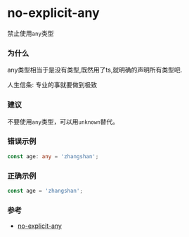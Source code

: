 # no-explicit-any

禁止使用`any`类型

### 为什么

any类型相当于是没有类型,既然用了ts,就明确的声明所有类型吧.

人生信条: 专业的事就要做到极致

### 建议

不要使用`any`类型，可以用`unknown`替代。

### 错误示例

```ts
const age: any = 'zhangshan';
```

### 正确示例

```ts
const age = 'zhangshan';
```

### 参考

- [no-explicit-any](https://typescript-eslint.io/rules/no-explicit-any)
